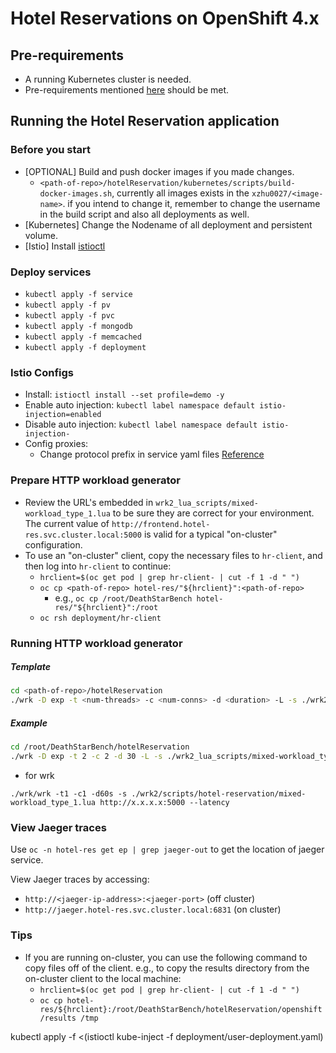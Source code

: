 # Hotel Reservations on OpenShift 4.x

## Pre-requirements

- A running Kubernetes cluster is needed.
- Pre-requirements mentioned [here](https://github.com/delimitrou/DeathStarBench/blob/master/hotelReservation/README.md) should be met.

## Running the Hotel Reservation application

### Before you start

- [OPTIONAL] Build and push docker images if you made changes.
  - `<path-of-repo>/hotelReservation/kubernetes/scripts/build-docker-images.sh`, currently all images exists in the `xzhu0027/<image-name>`.
  if you intend to change it, remember to change the username in the build script and also all deployments as well.
- [Kubernetes] Change the Nodename of all deployment and persistent volume. 
- [Istio] Install [istioctl](https://istio.io/latest/docs/setup/getting-started/)
  
### Deploy services

- `kubectl apply -f service`
- `kubectl apply -f pv`
- `kubectl apply -f pvc`
- `kubectl apply -f mongodb`
- `kubectl apply -f memcached`
- `kubectl apply -f deployment`


### Istio Configs

- Install: `istioctl install --set profile=demo -y`
- Enable auto injection: `kubectl label namespace default istio-injection=enabled`
- Disable auto injection: `kubectl label namespace default istio-injection-`
- Config proxies:
  - Change protocol prefix in service yaml files [Reference](https://istio.io/latest/docs/ops/configuration/traffic-management/protocol-selection/)


### Prepare HTTP workload generator

- Review the URL's embedded in `wrk2_lua_scripts/mixed-workload_type_1.lua` to be sure they are correct for your environment.
  The current value of `http://frontend.hotel-res.svc.cluster.local:5000` is valid for a typical "on-cluster" configuration.
- To use an "on-cluster" client, copy the necessary files to `hr-client`, and then log into `hr-client` to continue:
  - `hrclient=$(oc get pod | grep hr-client- | cut -f 1 -d " ")`
  - `oc cp <path-of-repo> hotel-res/"${hrclient}":<path-of-repo>`
    - e.g., `oc cp /root/DeathStarBench hotel-res/"${hrclient}":/root`
  - `oc rsh deployment/hr-client`

### Running HTTP workload generator

##### Template
```bash
cd <path-of-repo>/hotelReservation
./wrk -D exp -t <num-threads> -c <num-conns> -d <duration> -L -s ./wrk2_lua_scripts/mixed-workload_type_1.lua http://frontend.hotel-res.svc.cluster.local:5000 -R <reqs-per-sec>
```

##### Example
```bash
cd /root/DeathStarBench/hotelReservation
./wrk -D exp -t 2 -c 2 -d 30 -L -s ./wrk2_lua_scripts/mixed-workload_type_1.lua http://frontend.hotel-res.svc.cluster.local:5000 -R 2 
```

- for wrk

```
./wrk/wrk -t1 -c1 -d60s -s ./wrk2/scripts/hotel-reservation/mixed-workload_type_1.lua http://x.x.x.x:5000 --latency
```


### View Jaeger traces

Use `oc -n hotel-res get ep | grep jaeger-out` to get the location of jaeger service.

View Jaeger traces by accessing:
- `http://<jaeger-ip-address>:<jaeger-port>`  (off cluster)
- `http://jaeger.hotel-res.svc.cluster.local:6831`  (on cluster)


### Tips

- If you are running on-cluster, you can use the following command to copy files off of the client.
e.g., to copy the results directory from the on-cluster client to the local machine:
  - `hrclient=$(oc get pod | grep hr-client- | cut -f 1 -d " ")`
  - `oc cp hotel-res/${hrclient}:/root/DeathStarBench/hotelReservation/openshift/results /tmp`


kubectl apply -f <(istioctl kube-inject -f deployment/user-deployment.yaml)
